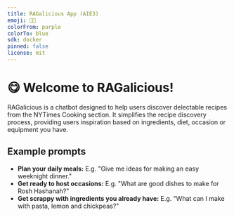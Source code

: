 ```yaml
---
title: RAGalicious App (AIE3)
emoji: 👩‍🍳
colorFrom: purple
colorTo: blue
sdk: docker
pinned: false
license: mit
---
```


# 😋 Welcome to RAGalicious!

RAGalicious is a chatbot designed to help users discover delectable recipes from the NYTimes Cooking section. It simplifies the recipe discovery process, providing users inspiration based on ingredients, diet, occasion or equipment you have.

## Example prompts

- **Plan your daily meals:** E.g. "Give me ideas for making an easy weeknight dinner."
- **Get ready to host occasions:** E.g. "What are good dishes to make for Rosh Hashanah?"
- **Get scrappy with ingredients you already have:** E.g. "What can I make with pasta, lemon and chickpeas?"
